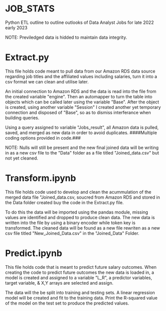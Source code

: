 # JOB_STATS
Python ETL outline to outline outlooks of Data Analyst Jobs for late 2022 early 2023

NOTE: Previledged data is hidded to maintain data integrity.


# Extract.py
This file holds code meant to pull data from our Amazon RDS data source regarding job titles and the affiliated values including salaries, turn it into a csv format we can clean and utilise later.

An initial connection to Amazon RDS and the data is read into the file from the created variable "engine".
Then an automapper to turn the table into objects which can be called later using the variable "Base". 
After the object is created, using another variable "Session" I created another yet temporary connection and disposed of "Base", so as to dismiss interferance when building queries.

Using a query assigned to variable "Jobs_result", all Amazon data is pulled, saved, and merged as new data in order to avoid duplicates.
####Multiple coding options provided in code.###

NOTE: Nulls will still be present and the new final joined data will be writing in as a new csv file to the "Data" folder as a file titled "Joined_data.csv" but not yet cleaned.


# Transform.ipynb
This file holds code used to develop and clean the acummulation of the merged data file "Joined_data.csv, soucred from Amazon RDS and stored in the Data folder created buy the code in the Extract.py file.

To do this the data will be imported using the pandas module, missing values are identified and dropped to produce clean data.
The new data is written into the file by using a binary encoder while token key is transformed.
The cleaned data will be found as a new file rewriten as a new csv file titled "New_Joined_Data.csv" in the "Joined_Data" Folder.


# Predict.ipynb

This file holds code that is meant to predict future salary outcomes. When creating the code to predict future outcomes the new data is loaded in, a model is created and assigned to a variable "L_R", a predictor variables, target variable, & X,Y  arrays are selected and assign.

The data will the be split into training and testing sets. A linear regression model will be created and fit to the training data. 
Print the R-squared value of the model on the test set to produce the predicted values.

